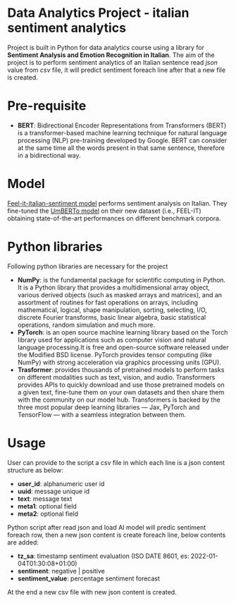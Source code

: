 # Data Analytics Project - italian sentiment analytics
Project is built in Python for data analytics course using a library for **Sentiment Analysis and Emotion Recognition in Italian**. The aim of the project is to perform sentiment analytics of an Italian sentence read *json* value from *csv* file, it will predict sentiment foreach line after that a new file is created.

# Pre-requisite
- **BERT**: Bidirectional Encoder Representations from Transformers (BERT) is a transformer-based machine learning technique for natural language processing (NLP) pre-training developed by Google. BERT can consider at the same time all the words present in that same sentence, therefore in a bidirectional way.

# Model
[Feel-it-italian-sentiment model](https://huggingface.co/MilaNLProc/feel-it-italian-sentiment) performs sentiment analysis on Italian. They fine-tuned the [UmBERTo model](https://huggingface.co/Musixmatch/umberto-commoncrawl-cased-v1) on their new dataset (i.e., FEEL-IT) obtaining state-of-the-art performances on different benchmark corpora.

# Python libraries 
Following python libraries are necessary for the project
- **NumPy**: is the fundamental package for scientific computing in Python. It is a Python library that provides a multidimensional array object, various derived objects (such as masked arrays and matrices), and an assortment of routines for fast operations on arrays, including mathematical, logical, shape manipulation, sorting, selecting, I/O, discrete Fourier transforms, basic linear algebra, basic statistical operations, random simulation and much more.
- **PyTorch**: is an open source machine learning library based on the Torch library used for applications such as computer vision and natural language processing.It is free and open-source software released under the Modified BSD license.
PyTorch provides tensor computing (like NumPy) with strong acceleration via graphics processing units (GPU).
- **Trasformer**: provides thousands of pretrained models to perform tasks on different modalities such as text, vision, and audio.
Transformers provides APIs to quickly download and use those pretrained models on a given text, fine-tune them on your own datasets and then share them with the community on our model hub.
Transformers is backed by the three most popular deep learning libraries — Jax, PyTorch and TensorFlow — with a seamless integration between them.

# Usage
User can provide to the script a csv file in which each line is a json content structure as below:

- **user_id**: alphanumeric user id
- **uuid**: message unique id
- **text**: message text
- **meta1**: optional field 
- **meta2**: optional field

Python script after read json and load AI model will predic sentiment foreach row, then a new json content is create foreach line, below contents are added:

- **tz_sa**: timestamp sentiment evaluation (ISO DATE 8601, es: 2022-01-04T01:30:08+01:00)
- **sentiment**: negative | positive
- **sentiment_value**: percentage sentiment forecast

At the end a new csv file with new json content is created.

